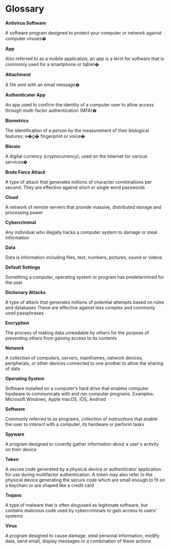 # Glossary

**Antivirus Software**

A software program designed to protect your computer or
network against computer viruses�

**App**

Also referred to as a mobile application, an app is a term for
software that is commonly used for a smartphone or tablet�

**Attachment**

A file sent with an email message�

**Authenticator App**

An app used to confirm the identity of a computer user to
allow access through multi-factor authentication (MFA)�

**Biometrics**

The identification of a person by the measurement of their
biological features, e�g� fingerprint or voice�

**Bitcoin**

A digital currency (cryptocurrency), used on the Internet
for various services�

**Brute Force Attack**

A type of attack that generates millions of character
combinations per second. They are effective against short
or single word passwords

**Cloud**

A network of remote servers that provide massive, distributed
storage and processing power

**Cybercriminal**

Any individual who illegally hacks a computer system to
damage or steal information

**Data**

Data is information including files, text, numbers, pictures,
sound or videos

**Default Settings**

Something a computer, operating system or program has
predetermined for the user

**Dictionary Attacks**

A type of attack that generates millions of
potential
attempts based on rules and databases
These are effective against less complex
and commonly used passphrases

**Encryption**

The process of making data unreadable
by others for the purpose of preventing
others from gaining access to its contents

**Network**

A collection of computers, servers, mainframes, network
devices, peripherals, or other devices connected to one
another to allow the sharing of data

**Operating System**

Software installed on a computer’s hard drive that enables
computer hardware to communicate with and run computer
programs. Examples: Microsoft Windows, Apple macOS,
iOS, Android

**Software**

Commonly referred to as programs, collection of instructions
that enable the user to interact with a computer, its hardware
or perform tasks

**Spyware**

A program designed to covertly gather information about a
user's activity on their device

**Token**

A secure code generated by a physical device or authenticator
application for use during multifactor authentication. A token
may also refer to the physical device generating the secure
code which are small enough to fit on a keychain or are
shaped like a credit card

**Trojans**

A type of malware that is often disguised as legitimate
software, but contains malicious code used by
cybercriminals to gain access to users' systems

**Virus**

A program designed to cause damage,
steal personal information, modify data,
send email, display messages or a
combination of these actions